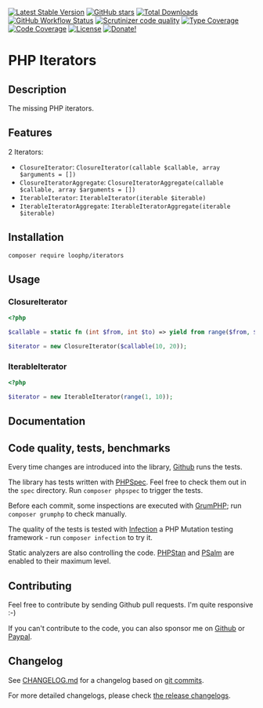 [![Latest Stable Version][latest stable version]][1]
 [![GitHub stars][github stars]][1]
 [![Total Downloads][total downloads]][1]
 [![GitHub Workflow Status][github workflow status]][2]
 [![Scrutinizer code quality][code quality]][3]
 [![Type Coverage][type coverage]][4]
 [![Code Coverage][code coverage]][3]
 [![License][license]][1]
 [![Donate!][donate github]][5]

# PHP Iterators

## Description

The missing PHP iterators.

## Features

2 Iterators:

* `ClosureIterator`: `ClosureIterator(callable $callable, array $arguments = [])`
* `ClosureIteratorAggregate`: `ClosureIteratorAggregate(callable $callable, array $arguments = [])`
* `IterableIterator`: `IterableIterator(iterable $iterable)`
* `IterableIteratorAggregate`: `IterableIteratorAggregate(iterable $iterable)`

## Installation

```composer require loophp/iterators```

## Usage

### ClosureIterator

```php
<?php

$callable = static fn (int $from, int $to) => yield from range($from, $to);

$iterator = new ClosureIterator($callable(10, 20));
```

### IterableIterator

```php
<?php

$iterator = new IterableIterator(range(1, 10));
```

## Documentation

## Code quality, tests, benchmarks

Every time changes are introduced into the library, [Github][2] runs the
tests.

The library has tests written with [PHPSpec][35].
Feel free to check them out in the `spec` directory. Run `composer phpspec` to
trigger the tests.

Before each commit, some inspections are executed with [GrumPHP][36]; run
`composer grumphp` to check manually.

The quality of the tests is tested with [Infection][37] a PHP Mutation testing
framework - run `composer infection` to try it.

Static analyzers are also controlling the code. [PHPStan][38] and
[PSalm][39] are enabled to their maximum level.

## Contributing

Feel free to contribute by sending Github pull requests. I'm quite responsive :-)

If you can't contribute to the code, you can also sponsor me on [Github][5] or
[Paypal][6].

## Changelog

See [CHANGELOG.md][43] for a changelog based on [git commits][44].

For more detailed changelogs, please check [the release changelogs][45].

[1]: https://packagist.org/packages/loophp/iterators
[latest stable version]: https://img.shields.io/packagist/v/loophp/iterators.svg?style=flat-square
[github stars]: https://img.shields.io/github/stars/loophp/iterators.svg?style=flat-square
[total downloads]: https://img.shields.io/packagist/dt/loophp/iterators.svg?style=flat-square
[github workflow status]: https://img.shields.io/github/workflow/status/loophp/iterators/Unit%20tests?style=flat-square
[code quality]: https://img.shields.io/scrutinizer/quality/g/loophp/iterators/master.svg?style=flat-square
[3]: https://scrutinizer-ci.com/g/loophp/iterators/?branch=master
[type coverage]: https://img.shields.io/badge/dynamic/json?style=flat-square&color=color&label=Type%20coverage&query=message&url=https%3A%2F%2Fshepherd.dev%2Fgithub%2Floophp%2Fiterators%2Fcoverage
[4]: https://shepherd.dev/github/loophp/iterators
[code coverage]: https://img.shields.io/scrutinizer/coverage/g/loophp/iterators/master.svg?style=flat-square
[license]: https://img.shields.io/packagist/l/loophp/iterators.svg?style=flat-square
[donate github]: https://img.shields.io/badge/Sponsor-Github-brightgreen.svg?style=flat-square
[donate paypal]: https://img.shields.io/badge/Sponsor-Paypal-brightgreen.svg?style=flat-square
[7]: https://packagist.org/?query=iterators
[11]: https://en.wikipedia.org/wiki/Immutable_object
[12]: https://www.php.net/manual/en/class.generator.php
[13]: https://www.php.net/manual/en/class.iterator.php
[14]: https://en.wikipedia.org/wiki/SOLID
[15]: https://en.wikipedia.org/wiki/Pure_function
[16]: https://github.com/loophp/iterators/blob/master/src/iterators.php
[8]: https://www.php.net/array-map
[9]: https://www.php.net/array-filter
[10]: https://www.php.net/array-reduce
[17]: https://www.php.net/manual/en/class.splobjectstorage.php
[18]: https://loophp-iterators.readthedocs.io/en/stable/pages/usage.html#working-with-keys-and-values
[19]: https://github.com/illuminate/support
[20]: https://github.com/DusanKasan/Knapsack
[21]: https://github.com/mtdowling/transducers.php
[22]: https://ruby-doc.org/core-2.7.0/Array.html
[23]: https://collect.js.org/
[24]: https://github.com/nikic/iter
[27]: http://danieltao.com/lazy.js/
[33]: https://loophp-iterators.rtfd.io
[28]: https://loophp-iterators.readthedocs.io/en/stable/pages/api.html
[32]: https://loophp-iterators.readthedocs.io/en/stable/pages/usage.html
[34]: https://github.com/loophp/iterators/issues
[2]: https://github.com/loophp/iterators/actions
[35]: http://www.phpspec.net/
[36]: https://github.com/phpro/grumphp
[37]: https://github.com/infection/infection
[38]: https://github.com/phpstan/phpstan
[39]: https://github.com/vimeo/psalm
[5]: https://github.com/sponsors/drupol
[6]: https://www.paypal.me/drupol
[40]: https://www.reddit.com/r/PHP/comments/csxw23/a_stateless_and_modular_iterators_class/
[41]: https://www.reddit.com/r/PHP/comments/i2u2le/release_of_version_200_of_loophpiterators/
[42]: https://blog.jetbrains.com/phpstorm/2020/08/php-annotated-august-2020/
[43]: https://github.com/loophp/iterators/blob/master/CHANGELOG.md
[44]: https://github.com/loophp/iterators/commits/master
[45]: https://github.com/loophp/iterators/releases
[25]: https://www.haskell.org/
[29]: https://www.youtube.com/watch?v=m3svKOdZijA
[30]: http://hughfdjackson.com/javascript/why-curry-helps/
[26]: https://ramdajs.com/
[31]: https://developer.mozilla.org/en-US/docs/Web/JavaScript/Reference/Global_Objects/Array/flatMap
[46]: https://www.youtube.com/watch?v=Kp47f8dtqoo
[47]: https://loophp-iterators.readthedocs.io/en/stable/pages/principles.html
